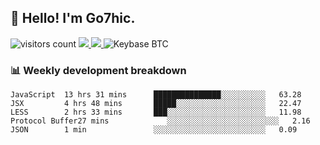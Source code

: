## 👋 Hello! I'm Go7hic.

 ![visitors count](https://visitors-by-url-pls-dont-use-this-in-your-repo.vercel.app/Go7hic-github-readme)
 <a href="https://twitter.com/Go7hic">
    <img src="https://img.shields.io/badge/-@Go7hic-1ca0f1?style=flat-square&labelColor=1ca0f1&logo=twitter&logoColor=white&link=https://twitter.com/Go7hic">
   <a/>
   <a href="mailto:gtfx0209@gmail.com">
    <img src="https://img.shields.io/badge/-gtfx0209@gmail.com-c14438?style=flat-square&logo=Gmail&logoColor=white&link=mailto:gtfx0209@gmail.com">
   <a/>
    ![Keybase BTC](https://img.shields.io/keybase/btc/Go7hic)
 <!--
🔭 I’m currently working
🌱 I’m currently learning
💬 Ask me about 
📫 How to reach me: 
⚡ Fun fact: 
-->
 <!--
![My Github Stats](https://github-readme-stats.vercel.app/api?username=Go7hic&show_icons=true&count_private=true)

-->

### 📊 Weekly development breakdown
<!--START_SECTION:waka-->
```text
JavaScript  13 hrs 31 mins      ███████████████░░░░░░░░░░   63.28 
JSX         4 hrs 48 mins       █████░░░░░░░░░░░░░░░░░░░░   22.47 
LESS        2 hrs 33 mins       ███░░░░░░░░░░░░░░░░░░░░░░   11.98 
Protocol Buffer27 mins             ░░░░░░░░░░░░░░░░░░░░░░░░░   2.16 
JSON        1 min               ░░░░░░░░░░░░░░░░░░░░░░░░░   0.09
```
<!--END_SECTION:waka-->

